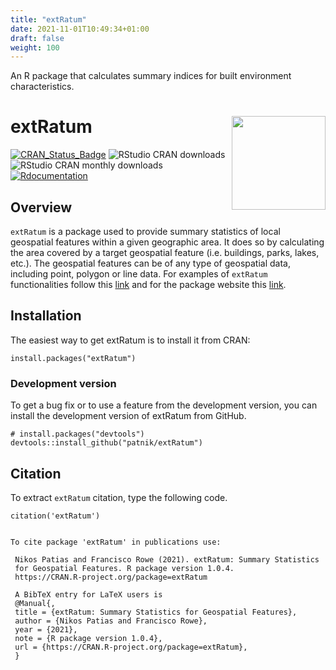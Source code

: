 ```yaml
---
title: "extRatum"
date: 2021-11-01T10:49:34+01:00
draft: false
weight: 100
---
```


An R package that calculates summary indices for built environment characteristics.

extRatum <img width="150" src="man/figures/sticker.png" align="right" />
=====================================================

[![CRAN\_Status\_Badge](http://www.r-pkg.org/badges/version/extRatum)](https://cran.r-project.org/package=extRatum)
![RStudio CRAN
downloads](http://cranlogs.r-pkg.org/badges/grand-total/extRatum)
![RStudio CRAN monthly
downloads](http://cranlogs.r-pkg.org/badges/extRatum)
[![Rdocumentation](https://www.rdocumentation.org/badges/version/extRatum)](https://www.rdocumentation.org/packages/extRatum)


## Overview

`extRatum` is a package used to provide summary statistics of local geospatial features within a given geographic area. It does so by calculating the area covered by a target geospatial feature (i.e. buildings, parks, lakes, etc.). The geospatial features can be of any type of geospatial data, including point, polygon or line data.
For examples of `extRatum` functionalities follow this [link](https://github.com/patnik/extRatum_examples) and for the package website this [link](https://patnik.github.io/extRatum/index.html).


## Installation
The easiest way to get extRatum is to install it from CRAN:

```
install.packages("extRatum")
```


### Development version

To get a bug fix or to use a feature from the development version, you can install 
the development version of extRatum from GitHub.

```
# install.packages("devtools")
devtools::install_github("patnik/extRatum")
```
## Citation

To extract `extRatum` citation, type the following code.

```
citation('extRatum')
```

```

To cite package 'extRatum' in publications use:

 Nikos Patias and Francisco Rowe (2021). extRatum: Summary Statistics
 for Geospatial Features. R package version 1.0.4.
 https://CRAN.R-project.org/package=extRatum
 
 A BibTeX entry for LaTeX users is
 @Manual{,
 title = {extRatum: Summary Statistics for Geospatial Features},
 author = {Nikos Patias and Francisco Rowe},
 year = {2021},
 note = {R package version 1.0.4},
 url = {https://CRAN.R-project.org/package=extRatum},
 }
```

